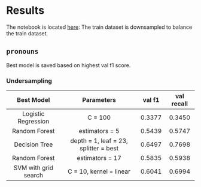 # Results
The notebook is located [here](https://colab.research.google.com/drive/1M8qHgCoyi1DEtLNYZrCArhODnpJ3YLj8?usp=sharing): 
The train dataset is downsampled to balance the train dataset.

## `pronouns`

Best model is saved based on highest val f1 score.

### Undersampling
Best Model | Parameters | val f1 | val recall
:-----: | :-----: | :-----: | :-----:
Logistic Regression | C = 100 | 0.3377 | 0.3450
Random Forest | estimators = 5 | 0.5439 | 0.5747
Decision Tree | depth = 1, leaf = 23, splitter = best | 0.6497 | 0.7698
Random Forest | estimators = 17 | 0.5835 | 0.5938
SVM with grid search | C = 10, kernel = linear | 0.6041 | 0.6994


